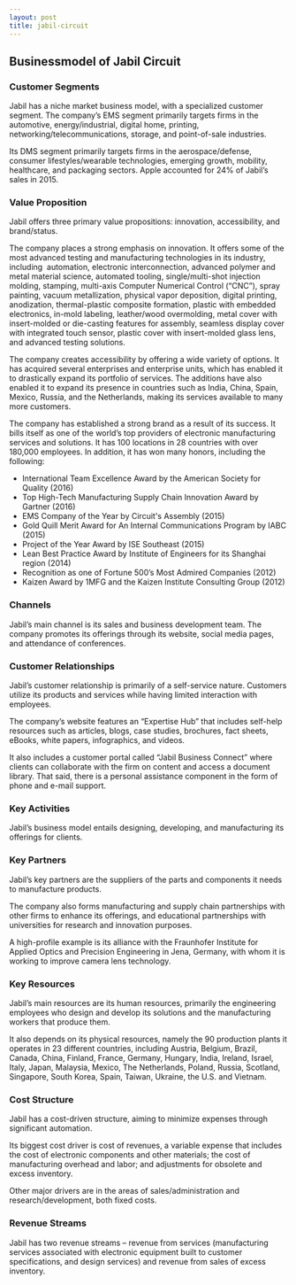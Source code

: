 ```yaml
---
layout: post
title: jabil-circuit
---
```


Businessmodel of Jabil Circuit
-------------------------------

### Customer Segments

Jabil has a niche market business model, with a specialized customer segment. The company’s EMS segment primarily targets firms in the automotive, energy/industrial, digital home, printing, networking/telecommunications, storage, and point-of-sale industries.

Its DMS segment primarily targets firms in the aerospace/defense, consumer lifestyles/wearable technologies, emerging growth, mobility, healthcare, and packaging sectors. Apple accounted for 24% of Jabil’s sales in 2015.

### Value Proposition

Jabil offers three primary value propositions: innovation, accessibility, and brand/status.

The company places a strong emphasis on innovation. It offers some of the most advanced testing and manufacturing technologies in its industry, including  automation, electronic interconnection, advanced polymer and metal material science, automated tooling, single/multi-shot injection molding, stamping, multi-axis Computer Numerical Control (“CNC”), spray painting, vacuum metallization, physical vapor deposition, digital printing, anodization, thermal-plastic composite formation, plastic with embedded electronics, in-mold labeling, leather/wood overmolding, metal cover with insert-molded or die-casting features for assembly, seamless display cover with integrated touch sensor, plastic cover with insert-molded glass lens, and advanced testing solutions.

The company creates accessibility by offering a wide variety of options. It has acquired several enterprises and enterprise units, which has enabled it to drastically expand its portfolio of services. The additions have also enabled it to expand its presence in countries such as India, China, Spain, Mexico, Russia, and the Netherlands, making its services available to many more customers.

The company has established a strong brand as a result of its success. It bills itself as one of the world’s top providers of electronic manufacturing services and solutions. It has 100 locations in 28 countries with over 180,000 employees. In addition, it has won many honors, including the following:

 * International Team Excellence Award by the American Society for Quality (2016)
* Top High-Tech Manufacturing Supply Chain Innovation Award by Gartner (2016)
* EMS Company of the Year by Circuit's Assembly (2015)
* Gold Quill Merit Award for An Internal Communications Program by IABC (2015)
* Project of the Year Award by ISE Southeast (2015)
* Lean Best Practice Award by Institute of Engineers for its Shanghai region (2014)
* Recognition as one of Fortune 500’s Most Admired Companies (2012)
* Kaizen Award by 1MFG and the Kaizen Institute Consulting Group (2012)
 ### Channels

Jabil’s main channel is its sales and business development team. The company promotes its offerings through its website, social media pages, and attendance of conferences.

### Customer Relationships

Jabil’s customer relationship is primarily of a self-service nature. Customers utilize its products and services while having limited interaction with employees.

The company’s website features an “Expertise Hub” that includes self-help resources such as articles, blogs, case studies, brochures, fact sheets, eBooks, white papers, infographics, and videos.

It also includes a customer portal called “Jabil Business Connect” where clients can collaborate with the firm on content and access a document library. That said, there is a personal assistance component in the form of phone and e-mail support.

### Key Activities

Jabil’s business model entails designing, developing, and manufacturing its offerings for clients.

### Key Partners

Jabil’s key partners are the suppliers of the parts and components it needs to manufacture products.

The company also forms manufacturing and supply chain partnerships with other firms to enhance its offerings, and educational partnerships with universities for research and innovation purposes.

A high-profile example is its alliance with the Fraunhofer Institute for Applied Optics and Precision Engineering in Jena, Germany, with whom it is working to improve camera lens technology.

### Key Resources

Jabil’s main resources are its human resources, primarily the engineering employees who design and develop its solutions and the manufacturing workers that produce them.

It also depends on its physical resources, namely the 90 production plants it operates in 23 different countries, including Austria, Belgium, Brazil, Canada, China, Finland, France, Germany, Hungary, India, Ireland, Israel, Italy, Japan, Malaysia, Mexico, The Netherlands, Poland, Russia, Scotland, Singapore, South Korea, Spain, Taiwan, Ukraine, the U.S. and Vietnam.

### Cost Structure

Jabil has a cost-driven structure, aiming to minimize expenses through significant automation.

Its biggest cost driver is cost of revenues, a variable expense that includes the cost of electronic components and other materials; the cost of manufacturing overhead and labor; and adjustments for obsolete and excess inventory.

Other major drivers are in the areas of sales/administration and research/development, both fixed costs.

### Revenue Streams

Jabil has two revenue streams – revenue from services (manufacturing services associated with electronic equipment built to customer specifications, and design services) and revenue from sales of excess inventory.
